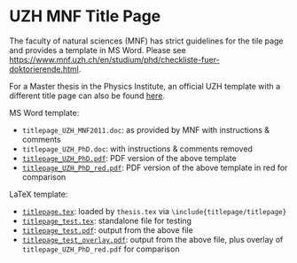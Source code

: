 # UZH MNF Title Page

The faculty of natural sciences (MNF) has strict guidelines for the tile page and provides a template in MS Word.
Please see https://www.mnf.uzh.ch/en/studium/phd/checkliste-fuer-doktorierende.html.

For a Master thesis in the Physics Institute, an official UZH template with a different title page can also be found
[here](https://www.physik.uzh.ch/en/study/Counselling-and-forms/formulare.htm).

MS Word template:
- `titlepage_UZH_MNF2011.doc`: as provided by MNF with instructions & comments
- `titlepage_UZH_PhD.doc`: with instructions & comments removed
- [`titlepage_UZH_PhD.pdf`](titlepage_UZH_PhD.pdf): PDF version of the above template
- [`titlepage_UZH_PhD_red.pdf`](titlepage_UZH_PhD_red.pdf): PDF version of the above template in red for comparison

LaTeX template:
- [`titlepage.tex`](titlepage.tex): loaded by `thesis.tex` via `\include{titlepage/titlepage}`
- [`titlepage_test.tex`](titlepage_test.tex): standalone file for testing
- [`titlepage_test.pdf`](titlepage_test.pdf): output from the above file
- [`titlepage_test_overlay.pdf`](titlepage_test_overlay.pdf): output from the above file, plus overlay of `titlepage_UZH_PhD_red.pdf` for comparison
